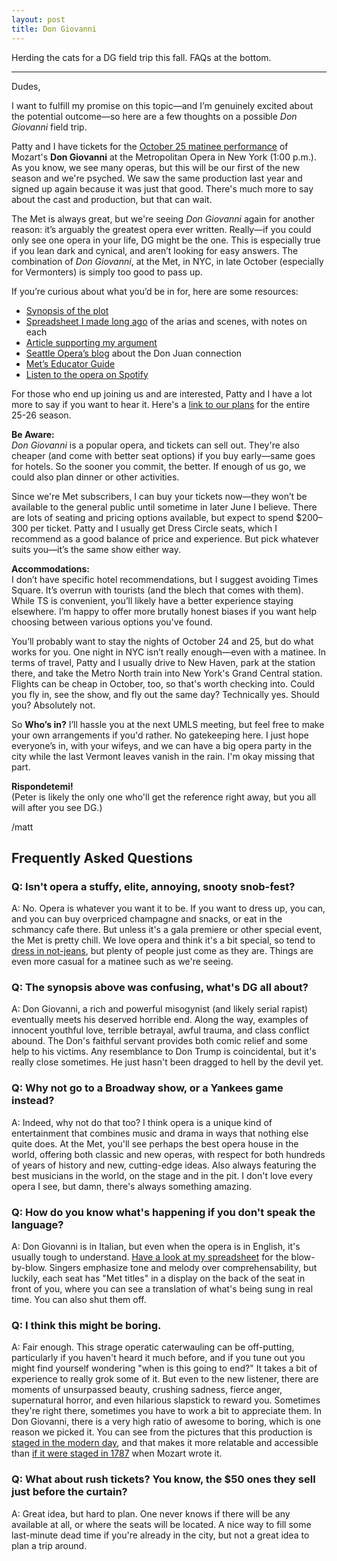 ```yaml
---
layout: post
title: Don Giovanni
---
```


Herding the cats for a DG field trip this fall. FAQs at the bottom.

***


Dudes,

I want to fulfill my promise on this topic—and I’m genuinely excited about the potential outcome—so here are a few thoughts on a possible *Don Giovanni* field trip.

Patty and I have tickets for the [October 25 matinee performance](https://www.metopera.org/season/2025-26-season/don-giovanni/) of Mozart's **Don Giovanni** at the Metropolitan Opera in New York (1:00 p.m.). As you know, we see many operas, but this will be our first of the new season and we're psyched. We saw the same production last year and signed up again because it was just that good. There's much more to say about the cast and production, but that can wait.

The Met is always great, but we're seeing *Don Giovanni* again for another reason: it’s arguably the greatest opera ever written. Really—if you could only see one opera in your life, DG might be the one. This is especially true if you lean dark and cynical, and aren’t looking for easy answers. The combination of *Don Giovanni*, at the Met, in NYC, in late October (especially for Vermonters) is simply too good to pass up.

If you’re curious about what you’d be in for, here are some resources:
- [Synopsis of the plot](https://www.metopera.org/discover/synopses/don-giovanni/)
- [Spreadsheet I made long ago](https://docs.google.com/spreadsheets/d/1nfBMcUBQ4AmJUuS8T4Rb3mTORhxJ8MGeq3pH0p9tw3k/edit?gid=1260725754#gid=1260725754) of the arias and scenes, with notes on each
- [Article supporting my argument](https://blogs.wdav.org/2019/10/why-is-don-giovanni-the-worlds-greatest-opera/)
- [Seattle Opera’s blog](https://www.seattleoperablog.com/2021/03/the-myth-behind-mozarts-don-giovanni.html) about the Don Juan connection
- [Met’s Educator Guide](https://www.metopera.org/globalassets/discover/education/educator-guides/don-giovanni/dongiovanni.16-17.guide.pdf)
- [Listen to the opera on Spotify](https://open.spotify.com/album/1BL8KsbXhR2bbDaTmv0EYJ?si=yzfi9kIMRoSrEbsG74womg)

For those who end up joining us and are interested, Patty and I have a lot more to say if you want to hear it. Here's a [link to our plans](https://mattkolon.com/2025/04/01/met.html) for the entire 25-26 season.

**Be Aware:**  
*Don Giovanni* is a popular opera, and tickets can sell out. They're also cheaper (and come with better seat options) if you buy early—same goes for hotels. So the sooner you commit, the better. If enough of us go, we could also plan dinner or other activities.

Since we're Met subscribers, I can buy your tickets now—they won’t be available to the general public until sometime in later June I believe. There are lots of seating and pricing options available, but expect to spend $200–300 per ticket. Patty and I usually get Dress Circle seats, which I recommend as a good balance of price and experience. But pick whatever suits you—it’s the same show either way.

**Accommodations:**  
I don’t have specific hotel recommendations, but I suggest avoiding Times Square. It’s overrun with tourists (and the blech that comes with them). While TS is convenient, you’ll likely have a better experience staying elsewhere. I’m happy to offer more brutally honest biases if you want help choosing between various options you've found.

You’ll probably want to stay the nights of October 24 and 25, but do what works for you. One night in NYC isn’t really enough—even with a matinee. In terms of travel, Patty and I usually drive to New Haven, park at the station there, and take the Metro North train into New York's Grand Central station. Flights can be cheap in October, too, so that's worth checking into. Could you fly in, see the show, and fly out the same day? Technically yes. Should you? Absolutely not.

So **Who’s in?** I’ll hassle you at the next UMLS meeting, but feel free to make your own arrangements if you'd rather. No gatekeeping here. I just hope everyone’s in, with your wifeys, and we can have a big opera party in the city while the last Vermont leaves vanish in the rain. I'm okay missing that part.

**Rispondetemi!**  
(Peter is likely the only one who'll get the reference right away, but you all will after you see DG.)

/matt 

## Frequently Asked Questions

### Q: Isn't opera a stuffy, elite, annoying, snooty snob-fest?
A: No. Opera is whatever you want it to be. If you want to dress up, you can, and you can buy overpriced champagne and snacks, or eat in the schmancy cafe there. But unless it's a gala premiere or other special event, the Met is pretty chill. We love opera and think it's a bit special, so tend to [dress in not-jeans](https://photos.google.com/share/AF1QipOnmyRT9zl2K7GrFnD2j2q2quYIb2FLLj-dFSin8afJo-R-kZm8zu4_QttxU3zuwA?key=eFNlb21XeHpNa2hRSU9MRVpYZUFiVDVnMHFQWWdR), but plenty of people just come as they are. Things are even more casual for a matinee such as we're seeing.

### Q: The synopsis above was confusing, what's DG all about?
A: Don Giovanni, a rich and powerful misogynist (and likely serial rapist) eventually meets his deserved horrible end. Along the way, examples of innocent youthful love, terrible betrayal, awful trauma, and class conflict abound. The Don's faithful servant provides both comic relief and some help to his victims. Any resemblance to Don Trump is coincidental, but it's really close sometimes. He just hasn't been dragged to hell by the devil yet.

### Q: Why not go to a Broadway show, or a Yankees game instead?
A: Indeed, why not do that too? I think opera is a unique kind of entertainment that combines music and drama in ways that nothing else quite does. At the Met, you'll see perhaps the best opera house in the world, offering both classic and new operas, with respect for both hundreds of years of history and new, cutting-edge ideas. Also always featuring the best musicians in the world, on the stage and in the pit. I don't love every opera I see, but damn, there's always something amazing.

### Q: How do you know what's happening if you don't speak the language?
A: Don Giovanni is in Italian, but even when the opera is in English, it's usually tough to understand. [Have a look at my spreadsheet](https://docs.google.com/spreadsheets/d/1nfBMcUBQ4AmJUuS8T4Rb3mTORhxJ8MGeq3pH0p9tw3k/edit?gid=1260725754#gid=1260725754) for the blow-by-blow. Singers emphasize tone and melody over comprehensability, but luckily, each seat has "Met titles" in a display on the back of the seat in front of you, where you can see a translation of what's being sung in real time. You can also shut them off. 

### Q: I think this might be boring.
A: Fair enough. This strage operatic caterwauling can be off-putting, particularly if you haven't heard it much before, and if you tune out you might find yourself wondering "when is this going to end?" It takes a bit of experience to really grok some of it. But even to the new listener, there are moments of unsurpassed beauty, crushing sadness, fierce anger, supernatural horror, and even hilarious slapstick to reward you. Sometimes they're right there, sometimes you have to work a bit to appreciate them. In Don Giovanni, there is a very high ratio of awesome to boring, which is one reason we picked it. You can see from the pictures that this production is [staged in the modern day](https://www.metopera.org/season/2025-26-season/don-giovanni/), and that makes it more relatable and accessible than [if it were staged in 1787](https://chicagocritic.com/wp-content/uploads/2014/10/giov112.jpg) when Mozart wrote it. 

### Q: What about rush tickets? You know, the $50 ones they sell just before the curtain?
A: Great idea, but hard to plan. One never knows if there will be any available at all, or where the seats will be located. A nice way to fill some last-minute dead time if you're already in the city, but not a great idea to plan a trip around.





